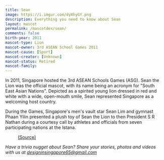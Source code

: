 ```yaml
---
title: Sean
image: https://i.imgur.com/dyXhyGY.png
description: Everything you need to know about Sean
layout: mascot
permalink: /mascotdex/sean/
comments: false
birth-year: 2011
mascot-type: Lion
mascot-owner: 3rd ASEAN School Games 2011
mascot-cause: [Sport]
mascot-creator: [Unknown]
mascot-status: Retired
mascot-family: 
---
```


In 2011, Singapore hosted the 3rd ASEAN Schools Games (ASG). Sean the Lion was the official mascot, with its name being an acronym for "South East Asian Nations". Depicted as a spirited young lion dressed in red and white with a wide, open-mouth smile, Sean represented Singapore as a welcoming host country. 

During the Games, Singapore's men's vault star Sean Lim and gymnast Phaan Yilin presented a plush toy of Sean the Lion to then President S R Nathan during a courtesy call by athletes and officials from seven participating nations at the Istana. 

<figure>
<img src="https://i.imgur.com/MtsFJhJ.jpg" alt="">
<figcaption><a href="https://www.nas.gov.sg/archivesonline/photographs/record-details/b09705ea-4021-11e7-9199-0050568939ad " target="_blank">(Source)</a></figcaption>
</figure>

<i>Have a trivia nugget about Sean? Share your stories, photos and videos with us at designinsingapore65@gmail.com</i>
